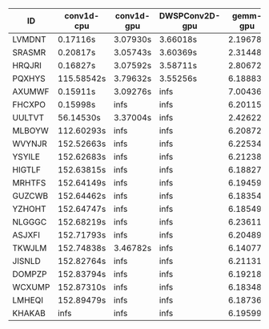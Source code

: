 |ID|conv1d-cpu|conv1d-gpu|DWSPConv2D-gpu|gemm-gpu|avg|
|-|-|-|-|-|-|
|LVMDNT|0.17116s|3.07930s|3.66018s|2.19678s|2.27686s|
|SRASMR|0.20817s|3.05743s|3.60369s|2.31448s|2.29594s|
|HRQJRI|0.16827s|3.07592s|3.58711s|2.80672s|2.40951s|
|PQXHYS|115.58542s|3.79632s|3.55256s|6.18883s|32.28078s|
|AXUMWF|0.15911s|3.09276s|infs|7.00436s|infs|
|FHCXPO|0.15998s|infs|infs|6.20115s|infs|
|UULTVT|56.14530s|3.37004s|infs|2.42622s|infs|
|MLBOYW|112.60293s|infs|infs|6.20872s|infs|
|WVYNJR|152.52663s|infs|infs|6.22534s|infs|
|YSYILE|152.62683s|infs|infs|6.21238s|infs|
|HIGTLF|152.63815s|infs|infs|6.18827s|infs|
|MRHTFS|152.64149s|infs|infs|6.19459s|infs|
|GUZCWB|152.64462s|infs|infs|6.18354s|infs|
|YZHOHT|152.64747s|infs|infs|6.18549s|infs|
|NLGGGC|152.68219s|infs|infs|6.23611s|infs|
|ASJXFI|152.71793s|infs|infs|6.20489s|infs|
|TKWJLM|152.74838s|3.46782s|infs|6.14077s|infs|
|JISNLD|152.82764s|infs|infs|6.21131s|infs|
|DOMPZP|152.83794s|infs|infs|6.19218s|infs|
|WCXUMP|152.87310s|infs|infs|6.18348s|infs|
|LMHEQI|152.89479s|infs|infs|6.18736s|infs|
|KHAKAB|infs|infs|infs|6.19599s|infs|

